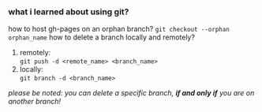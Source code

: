 ### what i learned about using git?
how to host gh-pages on an orphan branch?
`git checkout --orphan orphan_name`
how to delete a branch locally and remotely?
1. remotely: <br> `git push -d <remote_name> <branch_name>`
2. locally: <br> `git branch -d <branch_name>`

*please be noted: you can delete a specific branch, __if and only if__ you are on another branch!*  